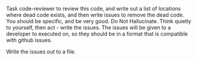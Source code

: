 Task code-reviewer to review this code, and write out a list of locations where dead code exists, and then write issues to remove the dead code. You should be specific, and be very good. Do Not Hallucinate. Think quietly to yourself, then act - write the issues. The issues will be given to a developer to executed on, so they should be in a format that is compatible with github issues.

Write the issues out to a file.
